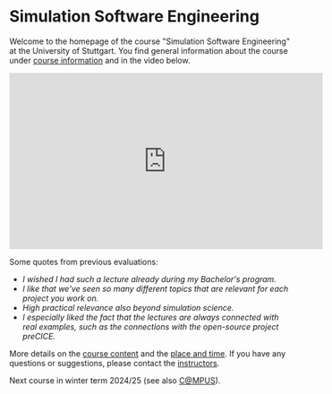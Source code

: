 # Simulation Software Engineering

Welcome to the homepage of the course "Simulation Software Engineering" at the University of Stuttgart.
You find general information about the course under [course information](course-information.md) and in the video below.

<p align="center">
    <iframe width="560" height="315" src="https://www.youtube.com/embed/1GUVWLSxt2s" title="YouTube video player" frameborder="0" allow="accelerometer; autoplay; clipboard-write; encrypted-media; gyroscope; picture-in-picture" allowfullscreen></iframe>
</p>

Some quotes from previous evaluations:

- *I wished I had such a lecture already during my Bachelor's program.*
- *I like that we've seen so many different topics that are relevant for each project you work on.*
- *High practical relevance also beyond simulation science.*
- *I especially liked the fact that the lectures are always connected with real examples, such as the connections with the open-source project preCICE.*

More details on the [course content](course-content) and the [place and time](place-and-time.md).
If you have any questions or suggestions, please contact the [instructors](staff.md).

Next course in winter term 2024/25 (see also [C@MPUS](https://campus.uni-stuttgart.de/cusonline/ee/rest/pages/slc.tm.cp/course/403702)).
